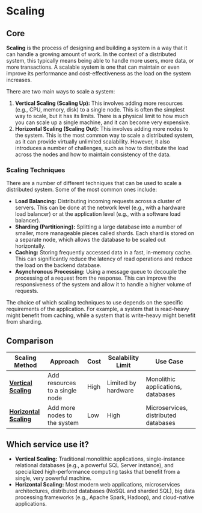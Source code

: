 # Scaling

## Core

**Scaling** is the process of designing and building a system in a way that it can handle a growing amount of work. In the context of a distributed system, this typically means being able to handle more users, more data, or more transactions. A scalable system is one that can maintain or even improve its performance and cost-effectiveness as the load on the system increases.

There are two main ways to scale a system:

1.  **Vertical Scaling (Scaling Up):** This involves adding more resources (e.g., CPU, memory, disk) to a single node. This is often the simplest way to scale, but it has its limits. There is a physical limit to how much you can scale up a single machine, and it can become very expensive.
2.  **Horizontal Scaling (Scaling Out):** This involves adding more nodes to the system. This is the most common way to scale a distributed system, as it can provide virtually unlimited scalability. However, it also introduces a number of challenges, such as how to distribute the load across the nodes and how to maintain consistency of the data.

### Scaling Techniques

There are a number of different techniques that can be used to scale a distributed system. Some of the most common ones include:

- **Load Balancing:** Distributing incoming requests across a cluster of servers. This can be done at the network level (e.g., with a hardware load balancer) or at the application level (e.g., with a software load balancer).
- **Sharding (Partitioning):** Splitting a large database into a number of smaller, more manageable pieces called shards. Each shard is stored on a separate node, which allows the database to be scaled out horizontally.
- **Caching:** Storing frequently accessed data in a fast, in-memory cache. This can significantly reduce the latency of read operations and reduce the load on the backend database.
- **Asynchronous Processing:** Using a message queue to decouple the processing of a request from the response. This can improve the responsiveness of the system and allow it to handle a higher volume of requests.

The choice of which scaling techniques to use depends on the specific requirements of the application. For example, a system that is read-heavy might benefit from caching, while a system that is write-heavy might benefit from sharding.

## Comparison

| Scaling Method | Approach | Cost | Scalability Limit | Use Case |
|---|---|---|---|---|
| **[Vertical Scaling](./vertical)** | Add resources to a single node | High | Limited by hardware | Monolithic applications, databases |
| **[Horizontal Scaling](./horizontal)** | Add more nodes to the system | Low | High | Microservices, distributed databases |

## Which service use it?

-   **Vertical Scaling:** Traditional monolithic applications, single-instance relational databases (e.g., a powerful SQL Server instance), and specialized high-performance computing tasks that benefit from a single, very powerful machine.
-   **Horizontal Scaling:** Most modern web applications, microservices architectures, distributed databases (NoSQL and sharded SQL), big data processing frameworks (e.g., Apache Spark, Hadoop), and cloud-native applications.
